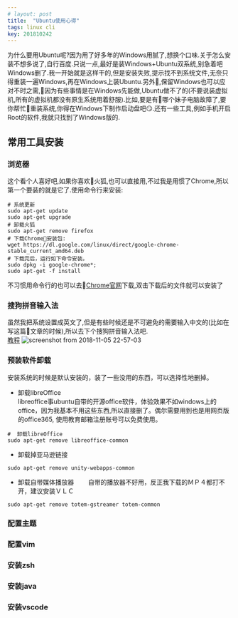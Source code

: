 ```yaml
---
# layout: post
title:  "Ubuntu使用心得"
tags: linux cli
key: 201810242
---
```

为什么要用Ubuntu呢?因为用了好多年的Windows用腻了,想换个口味.关于怎么安装不想多说了,自行百度.只说一点,最好是装Windows+Ubuntu双系统,别急着吧Windows删了.我一开始就是这样干的,但是安装失败,提示找不到系统文件,无奈只得重装一遍Windows,再在Windows上装Ubuntu.另外,保留Windows也可以应对不时之需,因为有些事情是在Windows先能做,Ubuntu做不了的(不要说装虚拟机,所有的虚拟机都没有原生系统用着舒服).比如,要是有哪个妹子电脑故障了,要你帮忙重装系统,你得在Windows下制作启动盘吧😏.还有一些工具,例如手机开启Root的软件,我就只找到了Windows版的.

## 常用工具安装
### 浏览器
这个看个人喜好吧,如果你喜欢火狐,也可以直接用,不过我是用惯了Chrome,所以第一个要装的就是它了.使用命令行来安装:
```shell
# 系统更新
sudo apt-get update 
sudo apt-get upgrade
# 卸载火狐
sudo apt-get remove firefox
# 下载Chrome安装包: 
wget https://dl.google.com/linux/direct/google-chrome-stable_current_amd64.deb 
# 下载完后，运行如下命令安装。 
sudo dpkg -i google-chrome*; 
sudo apt-get -f install
```
不习惯用命令行的也可以去[Chrome官网](https://www.google.com/chrome/)下载,双击下载后的文件就可以安装了
### 搜狗拼音输入法
虽然我把系统设置成英文了,但是有些时候还是不可避免的需要输入中文的(比如在写这篇文章的时候),所以去下个搜狗拼音输入法吧.  
[教程](https://blog.csdn.net/fx_yzjy101/article/details/80243710)
![screenshot from 2018-11-05 22-57-03](https://user-images.githubusercontent.com/9245002/48005397-5126dc00-e14e-11e8-8a3d-6d5fdf7d2f00.png)

### 预装软件卸载
安装系统的时候是默认安装的，装了一些没用的东西，可以选择性地删掉。
* 卸载libreOffice   
libreoffice事ubuntu自带的开源office软件，体验效果不如windows上的office，因为我基本不用这些东西,所以直接删了。偶尔需要用到也是用网页版的office365, 使用教育邮箱注册账号可以免费使用。
```shell
#  卸载libreOffice 
sudo apt-get remove libreoffice-common
```
* 卸载掉亚马逊链接
```shell
sudo apt-get remove unity-webapps-common
```
* 卸载自带媒体播放器　　
自带的播放器不好用，反正我下载的ＭＰ４都打不开，建议安装ＶＬＣ
```
sudo apt-get remove totem-gstreamer totem-common
```

### 配置主题


### 配置vim

### 安装zsh


### 安装java

### 安装vscode